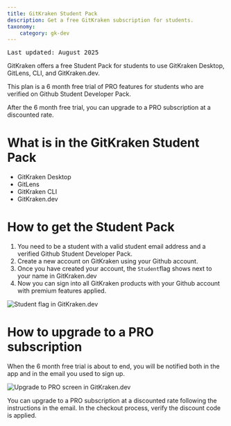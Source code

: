 ```yaml
---
title: GitKraken Student Pack
description: Get a free GitKraken subscription for students.
taxonomy:
    category: gk-dev
---
```


<kbd>Last updated: August 2025</kbd>

GitKraken offers a free Student Pack for students to use GitKraken Desktop, GitLens, CLI, and GitKraken.dev.

This plan is a 6 month free trial of PRO features for students who are verified on Github Student Developer Pack.

After the 6 month free trial, you can upgrade to a PRO subscription at a discounted rate.

# What is in the GitKraken Student Pack

- GitKraken Desktop
- GitLens
- GitKraken CLI
- GitKraken.dev

# How to get the Student Pack

1. You need to be a student with a valid student email address and a verified Github Student Developer Pack.
2. Create a new account on GitKraken using your Github account.
3. Once you have created your account, the `Student`flag shows next to your name in GitKraken.dev
4. Now you can sign into all GitKraken products with your Github account with premium features applied.

<img src="/wp-content/uploads/gk-dev-student-account.png" class="img-bordered center help-center-img" alt="Student flag in GitKraken.dev">

# How to upgrade to a PRO subscription

When the 6 month free trial is about to end, you will be notified both in the app and in the email you used to sign up.

<img src="/wp-content/uploads/gk-dev-expire-notification.png" class="img-bordered center help-center-img" alt="Upgrade to PRO screen in GitKraken.dev">

You can upgrade to a PRO subscription at a discounted rate following the instructions in the email. In the checkout process, verify the discount code is applied.

